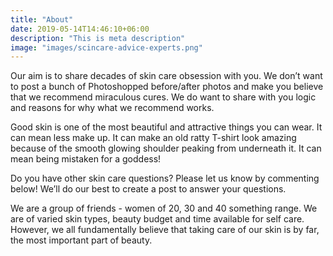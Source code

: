 ```yaml
---
title: "About"
date: 2019-05-14T14:46:10+06:00
description: "This is meta description"
image: "images/scincare-advice-experts.png"
---
```

Our aim is to share decades of skin care obsession with you. We don’t want to post a bunch of Photoshopped before/after photos and make you believe that we recommend miraculous cures. We do want to share with you logic and reasons for why what we recommend works. 

Good skin is one of the most beautiful and attractive things you can wear. It can mean less make up. It can make an old ratty T-shirt look amazing because of the smooth glowing shoulder peaking from underneath it. It can mean being mistaken for a goddess! 

Do you have other skin care questions? Please let us know by commenting below! We’ll do our best to create a post to answer your questions. 

We are a group of friends - women of 20, 30 and 40 something range. We are of varied skin types, beauty budget and time available for self care. However, we all fundamentally believe that taking care of our skin is by far, the most important part of beauty.  


